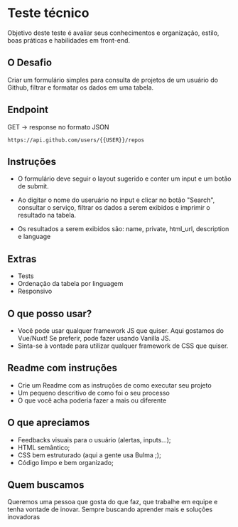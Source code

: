 # Teste técnico

Objetivo deste teste é avaliar seus conhecimentos e organização, estilo, boas práticas e habilidades em front-end.

## O Desafio

Criar um formulário simples para consulta de projetos de um usuário do Github, filtrar e formatar os dados em uma tabela.


## Endpoint

GET -> response no formato JSON

`https://api.github.com/users/{{USER}}/repos`

## Instruções

- O formulário deve seguir o layout sugerido e conter um input e um botão de submit.

- Ao digitar o nome do useruário no input e clicar no botão "Search", consultar o serviço, filtrar os dados a serem exibidos e imprimir o resultado na tabela.

- Os resultados a serem exibidos são: name, private, html_url, description e language

## Extras

- Tests
- Ordenação da tabela por linguagem
- Responsivo


## O que posso usar?

- Você pode usar qualquer framework JS que quiser. Aqui gostamos do Vue/Nuxt! Se preferir, pode fazer usando Vanilla JS.
- Sinta-se à vontade para utilizar qualquer framework de CSS que quiser.

## Readme com instruções

- Crie um Readme com as instruções de como executar seu projeto
- Um pequeno descritivo de como foi o seu processo
- O que você acha poderia fazer a mais ou diferente

## O que apreciamos

- Feedbacks visuais para o usuário (alertas, inputs...);
- HTML semântico;
- CSS bem estruturado (aqui a gente usa Bulma ;);
- Código limpo e bem organizado;

## Quem buscamos

Queremos uma pessoa que gosta do que faz, que trabalhe em equipe e tenha vontade de inovar. Sempre buscando aprender mais e soluções inovadoras